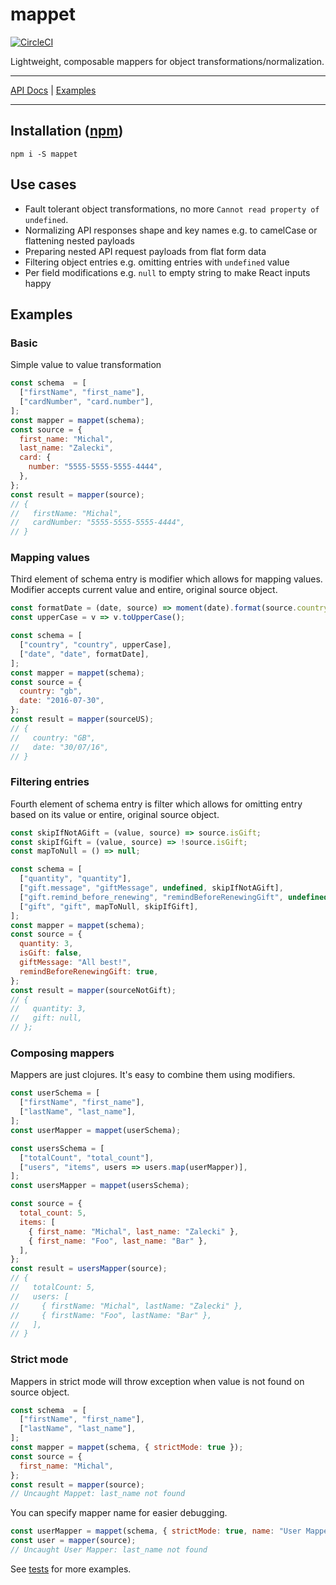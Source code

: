 # mappet

[![CircleCI](https://circleci.com/gh/MichalZalecki/mappet.svg?style=svg)](https://circleci.com/gh/MichalZalecki/mappet)

Lightweight, composable mappers for object transformations/normalization.

***
[API Docs](https://michalzalecki.github.io/mappet) | [Examples](#examples)
***

## Installation ([npm](https://www.npmjs.com/package/mappet))

```
npm i -S mappet
```

## Use cases

* Fault tolerant object transformations, no more `Cannot read property of undefined`.
* Normalizing API responses shape and key names e.g. to camelCase or flattening nested payloads
* Preparing nested API request payloads from flat form data
* Filtering object entries e.g. omitting entries with `undefined` value
* Per field modifications e.g. `null` to empty string to make React inputs happy

## Examples

### Basic

Simple value to value transformation

```js
const schema  = [
  ["firstName", "first_name"],
  ["cardNumber", "card.number"],
];
const mapper = mappet(schema);
const source = {
  first_name: "Michal",
  last_name: "Zalecki",
  card: {
    number: "5555-5555-5555-4444",
  },
};
const result = mapper(source);
// {
//   firstName: "Michal",
//   cardNumber: "5555-5555-5555-4444",
// }
```

### Mapping values

Third element of schema entry is modifier which allows for mapping values. Modifier accepts current
value and entire, original source object.

```js
const formatDate = (date, source) => moment(date).format(source.country === "us" ? "MM/DD/YY" : "DD/MM/YY");
const upperCase = v => v.toUpperCase();

const schema = [
  ["country", "country", upperCase],
  ["date", "date", formatDate],
];
const mapper = mappet(schema);
const source = {
  country: "gb",
  date: "2016-07-30",
};
const result = mapper(sourceUS);
// {
//   country: "GB",
//   date: "30/07/16",
// }
```

### Filtering entries

Fourth element of schema entry is filter which allows for omitting entry based on its value or
entire, original source object.

```js
const skipIfNotAGift = (value, source) => source.isGift;
const skipIfGift = (value, source) => !source.isGift;
const mapToNull = () => null;

const schema = [
  ["quantity", "quantity"],
  ["gift.message", "giftMessage", undefined, skipIfNotAGift],
  ["gift.remind_before_renewing", "remindBeforeRenewingGift", undefined, skipIfNotAGift],
  ["gift", "gift", mapToNull, skipIfGift],
];
const mapper = mappet(schema);
const source = {
  quantity: 3,
  isGift: false,
  giftMessage: "All best!",
  remindBeforeRenewingGift: true,
};
const result = mapper(sourceNotGift);
// {
//   quantity: 3,
//   gift: null,
// };
```

### Composing mappers

Mappers are just clojures. It's easy to combine them using modifiers.

```js
const userSchema = [
  ["firstName", "first_name"],
  ["lastName", "last_name"],
];
const userMapper = mappet(userSchema);

const usersSchema = [
  ["totalCount", "total_count"],
  ["users", "items", users => users.map(userMapper)],
];
const usersMapper = mappet(usersSchema);

const source = {
  total_count: 5,
  items: [
    { first_name: "Michal", last_name: "Zalecki" },
    { first_name: "Foo", last_name: "Bar" },
  ],
};
const result = usersMapper(source);
// {
//   totalCount: 5,
//   users: [
//     { firstName: "Michal", lastName: "Zalecki" },
//     { firstName: "Foo", lastName: "Bar" },
//   ],
// }
```

### Strict mode

Mappers in strict mode will throw exception when value is not found on source object.

```js
const schema  = [
  ["firstName", "first_name"],
  ["lastName", "last_name"],
];
const mapper = mappet(schema, { strictMode: true });
const source = {
  first_name: "Michal",
};
const result = mapper(source);
// Uncaught Mappet: last_name not found
```

You can specify mapper name for easier debugging.

```js
const userMapper = mappet(schema, { strictMode: true, name: "User Mapper" });
const user = mapper(source);
// Uncaught User Mapper: last_name not found
```

See [tests](src/test/mappet.test.ts) for more examples.
